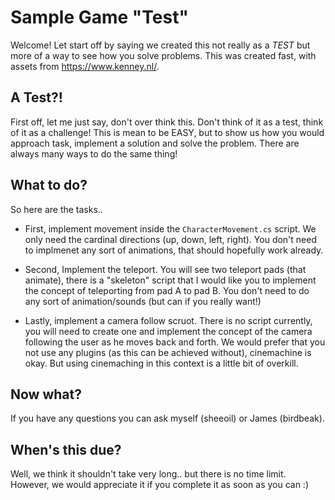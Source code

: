 Sample Game "Test"
===================

Welcome! Let start off by saying we created this not really as a _TEST_ but more of a way to see how you solve problems.
This was created fast, with assets from https://www.kenney.nl/.

## A Test?!
First off, let me just say, don't over think this.  Don't think of it as a test, think of it as a challenge!
This is mean to be EASY, but to show us how you would approach task, implement a solution and solve the problem.  There are always many ways to do the same thing!

## What to do?
So here are the tasks..

- First, implement movement inside the `CharacterMovement.cs` script.  We only need the cardinal directions (up, down, left, right).  You don't need to implmenet any sort of animations, that should hopefully work already.

- Second, Implement the teleport.  You will see two teleport pads (that animate), there is a "skeleton" script that I would like you to implement the concept of teleporting from pad A to pad B.  You don't need to do any sort of animation/sounds (but can if you really want!)

- Lastly, implement a camera follow scruot.  There is no script currently, you will need to create one and implement the concept of the camera following the user as he moves back and forth.  We would prefer that you not use any plugins (as this can be achieved without), cinemachine is okay.  But using cinemaching in this context is a little bit of overkill.

## Now what?
If you have any questions you can ask myself (sheeoil) or James (birdbeak).

## When's this due?
Well, we think it shouldn't take very long.. but there is no time limit.  However, we would appreciate it if you complete it as soon as you can :)